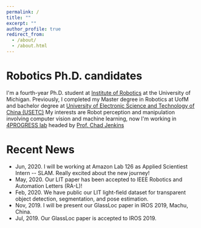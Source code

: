 ```yaml
---
permalink: /
title: ""
excerpt: ""
author_profile: true
redirect_from: 
  - /about/
  - /about.html
---
```


# Robotics Ph.D. candidates
I'm a fourth-year Ph.D. student at [Institute of Robotics](http://robotics.umich.edu/) at the University of Michigan. Previously, I completed my Master degree in  Robotics at UofM and bachelor degree at [University of Electronic Science and Technology of China (USETC)](http://en.uestc.edu.cn/)
My interests are Robot perception and manipulation involving computer vision and machine learning, now I'm working in [4PROGRESS lab](http://progress.eecs.umich.edu/) headed by [Prof. Chad Jenkins](http://web.eecs.umich.edu/~ocj/)


# Recent News
* Jun, 2020. I will be working at Amazon Lab 126 as Applied Scientiest Intern -- SLAM. Really excited about the new journey! 
* May, 2020. Our LIT paper has been accepted to IEEE Robotics and Automation Letters (RA-L)!
* Feb, 2020. We have public our LIT light-field dataset for transparent object detection, segmentation, and pose estimation.
* Nov, 2019. I will be present our GlassLoc paper in IROS 2019, Machu, China.
* Jul, 2019. Our GlassLoc paper is accepted to IROS 2019.
